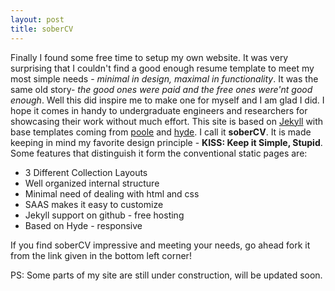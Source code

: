 ```yaml
---
layout: post
title: soberCV
---
```

Finally I found some free time to setup my own website. It was very surprising that I couldn't find a good enough resume template to meet my most simple needs - *minimal in design, maximal in functionality*. It was the same old story- *the good ones were paid and the free ones were'nt good enough*. Well this did inspire me to make one for myself and I am glad I did. I hope it comes in handy to undergraduate engineers and researchers for showcasing their work without much effort. This site is based on [Jekyll]() with base templates coming from [poole]() and [hyde](). I call it **soberCV**. It is made keeping in mind my favorite design principle - **KISS: Keep it Simple, Stupid**. Some features that distinguish it form the conventional static pages are:

- 3 Different Collection Layouts
- Well organized internal structure
- Minimal need of dealing with html and css 
- SAAS makes it easy to customize
- Jekyll support on github - free hosting
- Based on Hyde - responsive

If you find soberCV impressive and meeting your needs, go ahead fork it from the link given in the bottom left corner! 

PS: Some parts of my site are still under construction, will be updated soon.